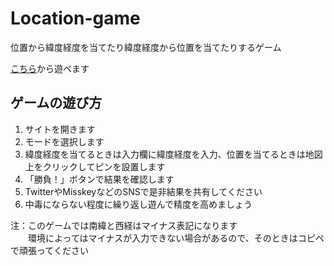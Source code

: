 # Location-game

位置から緯度経度を当てたり緯度経度から位置を当てたりするゲーム

[こちら](https://locagame.sunset0916.net)から遊べます

## ゲームの遊び方

1. サイトを開きます
2. モードを選択します
3. 緯度経度を当てるときは入力欄に緯度経度を入力、位置を当てるときは地図上をクリックしてピンを設置します
4. 「勝負！」ボタンで結果を確認します
5. TwitterやMisskeyなどのSNSで是非結果を共有してください
6. 中毒にならない程度に繰り返し遊んで精度を高めましょう

注：このゲームでは南緯と西経はマイナス表記になります  
　　環境によってはマイナスが入力できない場合があるので、そのときはコピペで頑張ってください
